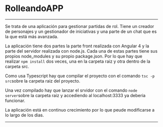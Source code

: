 # RolleandoAPP 
- - - - - - - - - - - - - - - - - - - - - - - - - - - -
Se trata de una aplicación para gestionar partidas de rol. Tiene un creador de personajes y un gestionador de iniciativas y una parte de un chat que es la que está más avanzada.

La aplicación tiene dos partes la parte front realizada con Angular 4 y la parte del servidor realizada con node.js.
Cada una de estas partes tiene sus propios node_modules y su propio package.json. Por lo que hay que realizar `npm install` dos veces, una en la carpeta raiz y otra
dentro de la carpeta src.

Como usa Typescript hay que compilar el proyecto con el comando `tsc -p src`sobre la carpeta raiz del proyecto.

Una vez compilado hay que lanzar el srvidor con el comando `node server`sobre la carpeta raiz y accediendo al localhost:3333 ya deberia funcionar.

La aplicación está en continuo crecimiento por lo que peude modificarse a lo largo de los dias.

- - - - - - - - - - - - - - - - - - - - - - - - - - - -
